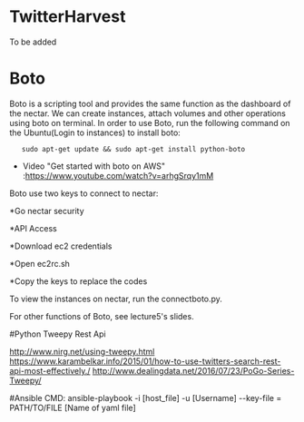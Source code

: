 # TwitterHarvest

To be added

# Boto
Boto is a scripting tool and provides the same function as the dashboard of the nectar.
We can create instances, attach volumes and other operations using boto on terminal.
In order to use Boto, run the following command on the Ubuntu(Login to instances) to install boto:

       sudo apt-get update && sudo apt-get install python-boto

* Video "Get started with boto on AWS" :https://www.youtube.com/watch?v=arhgSrqy1mM

Boto use two keys to connect to nectar:

*Go nectar security

*API Access

*Download ec2 credentials 

*Open ec2rc.sh 

*Copy the keys to replace the codes


To view the instances on nectar, run the connectboto.py.

For other functions of Boto, see lecture5's slides.

#Python Tweepy Rest Api

http://www.nirg.net/using-tweepy.html
https://www.karambelkar.info/2015/01/how-to-use-twitters-search-rest-api-most-effectively./
http://www.dealingdata.net/2016/07/23/PoGo-Series-Tweepy/


#Ansible
CMD: ansible-playbook -i [host_file] -u [Username] --key-file = PATH/TO/FILE [Name of yaml file]
